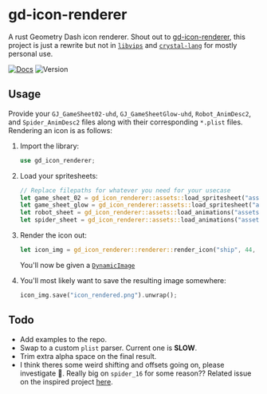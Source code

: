# gd-icon-renderer

A rust Geometry Dash icon renderer. Shout out to [gd-icon-renderer](https://github.com/oatmealine/gd-icon-renderer), this project is just a rewrite but not in [`libvips`](https://www.libvips.org/) and [`crystal-lang`](https://crystal-lang.org/) for mostly personal use.

[![Docs](https://img.shields.io/docsrs/gd-icon-renderer)](https://docs.rs/gd-icon-renderer/latest)
![Version](https://img.shields.io/crates/v/gd-icon-renderer)

## Usage

Provide your `GJ_GameSheet02-uhd`, `GJ_GameSheetGlow-uhd`, `Robot_AnimDesc2`, and `Spider_AnimDesc2` files along with their corresponding `*.plist` files. Rendering an icon is as follows:

1. Import the library:

    ```rs
    use gd_icon_renderer;
    ```

2. Load your spritesheets:

    ```rs
    // Replace filepaths for whatever you need for your usecase
    let game_sheet_02 = gd_icon_renderer::assets::load_spritesheet("assets/GJ_GameSheet02-uhd.plist");
    let game_sheet_glow = gd_icon_renderer::assets::load_spritesheet("assets/GJ_GameSheetGlow-uhd.plist");
    let robot_sheet = gd_icon_renderer::assets::load_animations("assets/Robot_AnimDesc2.plist");
    let spider_sheet = gd_icon_renderer::assets::load_animations("assets/Spider_AnimDesc2.plist");
    ```

3. Render the icon out:

    ```rs
    let icon_img = gd_icon_renderer::renderer::render_icon("ship", 44, [0.0, 0.0, 0.0], [255.0/255.0, 125.0/255.0, 125.0/255.0], true, game_sheet_02, game_sheet_glow, robot_sheet, spider_sheet);
    ```

    You'll now be given a [`DynamicImage`](https://docs.rs/image/latest/image/enum.DynamicImage.html)

4. You'll most likely want to save the resulting image somewhere:

    ```rs
    icon_img.save("icon_rendered.png").unwrap();
    ```

## Todo

- Add examples to the repo.
- Swap to a custom `plist` parser. Current one is **SLOW**. 
- Trim extra alpha space on the final result.
- I think theres some weird shifting and offsets going on, please investigate 🥺. Really big on `spider_16` for some reason?? Related issue on the inspired project [here](https://github.com/oatmealine/gd-icon-renderer/issues/2).